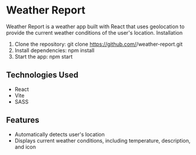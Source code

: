 # Weather Report

Weather Report is a weather app built with React that uses geolocation to provide the current weather conditions of the user's location.
Installation

   1.  Clone the repository: git clone https://github.com/<your-username>/weather-report.git
   2.  Install dependencies: npm install
   3.  Start the app: npm start

## Technologies Used

   -  React
   -  Vite
   -  SASS

## Features

 -    Automatically detects user's location
  -  Displays current weather conditions, including temperature, description, and icon

